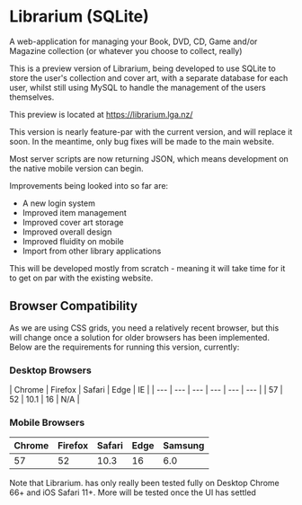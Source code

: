 # Librarium (SQLite)

A web-application for managing your Book, DVD, CD, Game and/or Magazine collection (or whatever you choose to collect, really)

This is a preview version of Librarium, being developed to use SQLite to store the user's collection and cover art, with a separate database for each user, whilst still using MySQL to handle the management of the users themselves.

This preview is located at https://librarium.lga.nz/

This version is nearly feature-par with the current version, and will replace it soon. In the meantime, only bug fixes will be made to the main website.

Most server scripts are now returning JSON, which means development on the native mobile version can begin.

Improvements being looked into so far are:

- A new login system
- Improved item management
- Improved cover art storage
- Improved overall design
- Improved fluidity on mobile
- Import from other library applications

This will be developed mostly from scratch - meaning it will take time for it to get on par with the existing website.

## Browser Compatibility

As we are using CSS grids, you need a relatively recent browser, but this will change once a solution for older browsers has been implemented. Below are the requirements for running this version, currently:

### Desktop Browsers

| Chrome | Firefox | Safari | Edge | IE |
| --- | --- | --- | --- | --- | --- |
| 57 | 52 | 10.1 | 16 | N/A |

### Mobile Browsers

| Chrome | Firefox | Safari | Edge | Samsung |
| --- | --- | --- | --- | --- |
| 57 | 52 | 10.3 | 16 | 6.0 |

Note that Librarium. has only really been tested fully on Desktop Chrome 66+ and iOS Safari 11+. More will be tested once the UI has settled
